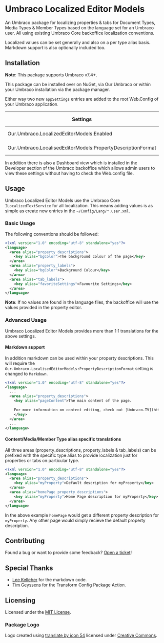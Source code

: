 # Umbraco Localized Editor Models

An Umbraco package for localizing properties & tabs for Document Types, Media Types & Member Types based on the language set for an Umbraco user. All using existing Umbraco Core backoffice localization conventions.

Localized values can be set generally and also on a per type alias basis. Markdown support is also optionally included too.

## Installation

**Note:** This package supports Umbraco v7.4+.

This package can be installed over on NuGet, via Our Umbraco or within your Umbraco installation via the package manager.

Either way two new `appSettings` entries are added to the root Web.Config of your Umbraco application.

| Settings                                                    | Values            | Default Value |
|-------------------------------------------------------------|-------------------|---------------|
| Our.Umbraco.LocalizedEditorModels:Enabled                   | True, False       | True          |
| Our.Umbraco.LocalisedEditorModels:PropertyDescriptionFormat | Default, Markdown | Default       |

In addition there is also a Dashboard view which is installed in the Developer section of the Umbraco backoffice which allows admin users to view these settings without having to check the Web.config file.

## Usage

Umbraco Localized Editor Models use the Umbraco Core `ILocalizedTextService` for all localization. This means adding values is as simple as create new entries in the `~/Config/Lang/*.user.xml`.

### Basic Usage

The following conventions should be followed:

``` xml
<?xml version="1.0" encoding="utf-8" standalone="yes"?>
<language>
  <area alias="property_descriptions">
    <key alias="bgColor">The background colour of the page</key>
  </area>
  <area alias="property_labels">
    <key alias="bgColor">Background Colour</key>
  </area>
  <area alias="tab_labels">
    <key alias="favoriteSettings">Favourite Settings</key>
  </area>
</language>
```

**Note:** If no values are found in the language files, the backoffice will use the values provided in the property editor.

### Advanced Usage

Umbraco Localized Editor Models provides more than 1:1 translations for the above settings. 

#### Markdown support
In addition markdown can be used within your property descriptions. This will require the `Our.Umbraco.LocalisedEditorModels:PropertyDescriptionFormat` setting is changed to `Markdown`.

``` xml
<?xml version="1.0" encoding="utf-8" standalone="yes"?>
<language>
  ...
  <area alias="property_descriptions">
    <key alias="pageContent">The main content of the page.
    
    For more information on content editing, check out [Umbraco.TV](https://umbraco.tv/)!
    </key>
  </area>
  ...
</language>
```

#### Content/Media/Member Type alias specific translations

All three areas (property\_descriptions, property\_labels & tab\_labels) can be prefixed with the specific type alias to provide localization just for properties or tabs on particular type.

``` xml
<?xml version="1.0" encoding="utf-8" standalone="yes"?>
<language>
  <area alias="property_descriptions">
    <key alias="myProperty">Default description for myProperty</key>
  </area>
  <area alias="homePage_property_descriptions">
    <key alias="myProperty">Home Page description for myProperty</key>
  </area>
</language>
```

In the above example `homePage` would get a different property description for `myProperty`. Any other page would simply recieve the default property description.

## Contributing

Found a bug or want to provide some feedback? [Open a ticket](../../issues/new)!

## Special Thanks

 - [Lee Kelleher](https://github.com/leekelleher/) for the markdown code.
 - [Tim Geyssens](https://github.com/TimGeyssens/) for the Transform Config Package Action.

## Licensing

Licensed under the [MIT License](License).

### Package Logo

Logo created using [translate by icon 54](https://thenounproject.com/icon/532871/) licensed under [Creative Commons](https://creativecommons.org/licenses/by/3.0/).